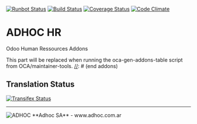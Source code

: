 [![Runbot Status](http://runbot.adhoc.com.ar/runbot/badge/flat/20/9.0.svg)](http://runbot.adhoc.com.ar/runbot/repo/github-com-ingadhoc-hr-20)
[![Build Status](https://travis-ci.org/ingadhoc/hr.svg?branch=9.0)](https://travis-ci.org/ingadhoc/hr)
[![Coverage Status](https://coveralls.io/repos/ingadhoc/hr/badge.png?branch=9.0)](https://coveralls.io/r/ingadhoc/hr?branch=9.0)
[![Code Climate](https://codeclimate.com/github/ingadhoc/hr/badges/gpa.svg)](https://codeclimate.com/github/ingadhoc/hr)

# ADHOC HR

Odoo Human Ressources Addons

[//]: # (addons)
This part will be replaced when running the oca-gen-addons-table script from OCA/maintainer-tools.
[//]: # (end addons)

Translation Status
------------------
[![Transifex Status](https://www.transifex.com/projects/p/ingadhoc-hr-9-0/chart/image_png)](https://www.transifex.com/projects/p/ingadhoc-hr-9-0)

----

<img alt="ADHOC" src="http://fotos.subefotos.com/83fed853c1e15a8023b86b2b22d6145bo.png" />
**Adhoc SA** - www.adhoc.com.ar
